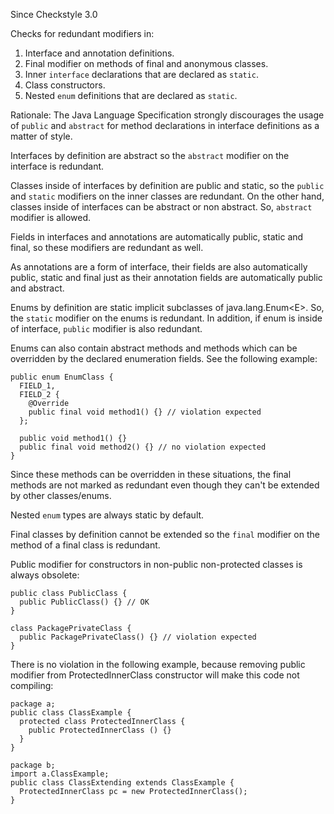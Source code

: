 Since Checkstyle 3.0

Checks for redundant modifiers in:

1.  Interface and annotation definitions.
2.  Final modifier on methods of final and anonymous classes.
3.  Inner `interface` declarations that are declared as `static`.
4.  Class constructors.
5.  Nested `enum` definitions that are declared as `static`.

Rationale: The Java Language Specification strongly discourages the
usage of `public` and `abstract` for method declarations in interface
definitions as a matter of style.

Interfaces by definition are abstract so the `abstract` modifier on the
interface is redundant.

Classes inside of interfaces by definition are public and static, so the
`public` and `static` modifiers on the inner classes are redundant. On
the other hand, classes inside of interfaces can be abstract or non
abstract. So, `abstract` modifier is allowed.

Fields in interfaces and annotations are automatically public, static
and final, so these modifiers are redundant as well.

As annotations are a form of interface, their fields are also
automatically public, static and final just as their annotation fields
are automatically public and abstract.

Enums by definition are static implicit subclasses of
java.lang.Enum\<E\>. So, the `static` modifier on the enums is
redundant. In addition, if enum is inside of interface, `public`
modifier is also redundant.

Enums can also contain abstract methods and methods which can be
overridden by the declared enumeration fields. See the following
example:

    public enum EnumClass {
      FIELD_1,
      FIELD_2 {
        @Override
        public final void method1() {} // violation expected
      };

      public void method1() {}
      public final void method2() {} // no violation expected
    }
            

Since these methods can be overridden in these situations, the final
methods are not marked as redundant even though they can\'t be extended
by other classes/enums.

Nested `enum` types are always static by default.

Final classes by definition cannot be extended so the `final` modifier
on the method of a final class is redundant.

Public modifier for constructors in non-public non-protected classes is
always obsolete:

    public class PublicClass {
      public PublicClass() {} // OK
    }

    class PackagePrivateClass {
      public PackagePrivateClass() {} // violation expected
    }
            

There is no violation in the following example, because removing public
modifier from ProtectedInnerClass constructor will make this code not
compiling:

    package a;
    public class ClassExample {
      protected class ProtectedInnerClass {
        public ProtectedInnerClass () {}
      }
    }

    package b;
    import a.ClassExample;
    public class ClassExtending extends ClassExample {
      ProtectedInnerClass pc = new ProtectedInnerClass();
    }
            
